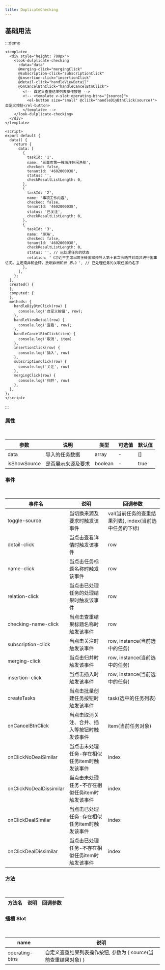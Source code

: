 ```yaml
---
title: DuplicateChecking
---
```


## 基础用法

:::demo

```vue
<template>
  <div style="height: 700px">
    <look-dulplicate-checking
      :data="data"
      @merging-click="mergingClick"
      @subscription-click="subscriptionClick"
      @insertion-click="insertionClick"
      @detail-click="handleViewDetail"
      @onCancelBtnClick="handleCancelBtnClick">
        <!-- 自定义查重结果列表操作按钮 -->
        <!-- <template v-slot:operating-btns="{source}">
          <el-button size="small" @click="handleDiyBtnClick(source)">自定义按钮</el-button>
        </template> -->
    </look-dulplicate-checking>
  </div>
</template>

<script>
export default {
  data() {
    return {
      data: [
        {
          taskId: '1',
          name: '三亚市第一艘海洋休闲渔船',
          checked: false,
          tenantId: '4602000038',
          status: '',
          checkResultListLength: 0,
        },
        {
          taskId: '2',
          name: '事项工作内容',
          checked: false,
          tenantId: '4602000038',
          status: '已关注',
          checkResultListLength: 0,
        },
        {
          taskId: '3',
          name: '琼海',
          checked: false,
          tenantId: '4602000038',
          checkResultListLength: 0,
          status: '', // 已处理任务的状态
          relation: '《习近平主席出席金砖国家领导人第十五次会晤并对南非进行国事访问。立足南非和金砖，放眼非洲和世 界。》', // 已处理任务的关联任务的名字
        },
      ],
    };
  },
  created() {
  },
  computed: {
  },
  methods: {
    handleDiyBtnClick(row) {
      console.log('自定义按钮', row);
    },
    handleViewDetail(row) {
      console.log('查看', row);
    },
    handleCancelBtnClick(item) {
      console.log('取消', item)
    },
    insertionClick(row) {
      console.log('插入', row)
    },
    subscriptionClick(row) {
      console.log('关注', row)
    },
    mergingClick(row) {
      console.log('归并', row)
    },
  },
};
</script>

```
:::


### 属性
<br/>

| 参数                  | 说明                          | 类型    | 可选值 | 默认值 |
| --------------------- | ----------------------------- | ------- | ------ | ------ |
| data                   | 导入的任务数据             | array   | -      | [] |
| isShowSource           | 是否展示来源及要求          | boolean | -      | true   |

### 事件
<br/>

| 事件名             | 说明                         | 回调参数   |
| ------------------ | ---------------------------- | ---------- |
| toggle-source      | 当切换来源及要求时触发该事件 | val(当前任务的查重结果列表), index(当前选中任务的下标) |
| detail-click       | 当点击查看详情时触发该事件   | row        |
| name-click       | 当点击任务标题名称时触发该事件   | row        |
| relation-click       | 当点击已处理任务的处理结果时触发该事件   | row        |
| checking-name-click  | 当点击查重结果标题名称时触发该事件   | row        |
| subscription-click | 当点击关注时触发该事件       | row, instance(当前选中的任务)        |
| merging-click      | 当点击归并时触发该事件       | row, instance(当前选中的任务)        |
| insertion-click    | 当点击插入时触发该事件       | row, instance(当前选中的任务)        |
| createTasks | 当点击批量创建任务按钮时触发该事件 | task(选中的任务列表) |
| onCancelBtnClick | 当点击取消关注、合并、插入等按钮时触发该事件 | item(当前任务对象) |
| onClickNoDealSimilar | 当点击未处理任务-存在相似任务item时触发该事件 | index |
| onClickNoDealDissimilar | 当点击未处理任务-不存在相似任务item时触发该事件 | index |
| onClickDealSimilar | 当点击已处理任务-存在相似任务item时触发该事件 | index |
| onClickDealDissimilar | 当点击已处理任务-不存在相似任务item时触发该事件 | index |

### 方法
<br/>

| 方法名 | 说明 | 回调参数 |
| ------ | ---- | -------- |

### 插槽 Slot
<br/>

| name | 说明 |
| ------ | ---- |
| operating-btns | 自定义查重结果列表操作按钮, 参数为 { source(当前查重结果对象) } |
